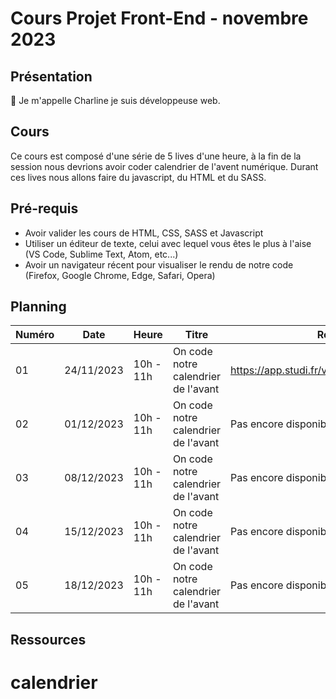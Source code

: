 # Cours Projet Front-End - novembre 2023

## Présentation

👋 Je m'appelle Charline je suis développeuse web.

## Cours

Ce cours est composé d'une série de 5 lives d'une heure, à la fin de la session nous devrions avoir coder calendrier de l'avent numérique.
Durant ces lives nous allons faire du javascript, du HTML et du SASS.

## Pré-requis

- Avoir valider les cours de HTML, CSS, SASS et Javascript
- Utiliser un éditeur de texte, celui avec lequel vous êtes le plus à l'aise (VS Code, Sublime Text, Atom, etc...)
- Avoir un navigateur récent pour visualiser le rendu de notre code (Firefox, Google Chrome, Edge, Safari, Opera)

## Planning

| Numéro | Date       | Heure     | Titre                               | Replay                                      |
| ------ | ---------- | --------- | ----------------------------------- | ------------------------------------------- |
| 01     | 24/11/2023 | 10h - 11h | On code notre calendrier de l'avant | https://app.studi.fr/v3/events/57808/replay |
| 02     | 01/12/2023 | 10h - 11h | On code notre calendrier de l'avant | Pas encore disponible                       |
| 03     | 08/12/2023 | 10h - 11h | On code notre calendrier de l'avant | Pas encore disponible                       |
| 04     | 15/12/2023 | 10h - 11h | On code notre calendrier de l'avant | Pas encore disponible                       |
| 05     | 18/12/2023 | 10h - 11h | On code notre calendrier de l'avant | Pas encore disponible                       |

## Ressources
# calendrier
